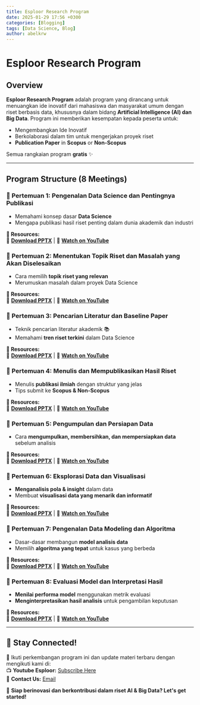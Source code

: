 ```yaml
---
title: Esploor Research Program
date: 2025-01-29 17:56 +0300
categories: [Blogging]
tags: [Data Science, Blog]
author: abelkrw
---
```


# Esploor Research Program

## **Overview**
**Esploor Research Program** adalah program yang dirancang untuk menuangkan ide inovatif dari mahasiswa dan masyarakat umum dengan riset berbasis data, khususnya dalam bidang **Artificial Intelligence (AI) dan Big Data**. Program ini memberikan kesempatan kepada peserta untuk:

- Mengembangkan Ide Inovatif
- Berkolaborasi dalam tim untuk mengerjakan proyek riset
- **Publication Paper** in **Scopus** or **Non-Scopus**

Semua rangkaian program **gratis** ✨

---

## **Program Structure (8 Meetings)**

### **📌 Pertemuan 1: Pengenalan Data Science dan Pentingnya Publikasi**
- Memahami konsep dasar **Data Science**
- Mengapa publikasi hasil riset penting dalam dunia akademik dan industri

**📝 Resources:**  
📂 **[Download PPTX](https://jstrieb.github.io/link-lock/#eyJ2IjoiMC4wLjEiLCJlIjoiNE15clE2QzFvZ2txRWxwMGdva3Q5VEtadWdxZWlrVzd1WFA3ODJyOXg0Ykd4MWl2bG0rZWtiZzlXbUdDaDAwbE5NUlVFM0lESWlvdzl5QTNNQk9XS1N5R0taeXVWUWJ0cUU2KzVxYXNMbHdZWjNVeWlVL2hUa1d1WTB6c3Bvb0EvbnR0eEE9PSIsInMiOiIvSVFIeW9jQnhWOW82RFVjbDd1WmpnPT0iLCJpIjoiemh5VFU5aG9veUliWGxQNCJ9)** | 🎥 **[Watch on YouTube](https://jstrieb.github.io/link-lock/#eyJ2IjoiMC4wLjEiLCJlIjoicU1WLzlMYmdHR1c1M0dVeUN5UFFNdk44TUQ3TFFJOG9mZkpJbWFoTUJyaDFydnJ1eWZmMFJQdUk4NHRFIiwicyI6Im5CalE2d3h2amJhQTU4NVROVktJY0E9PSIsImkiOiJ3MlFmcHE3TTJSZ0NSYlJQIn0=)**

<!---
Password > ESP1pertemuan1
https://jstrieb.github.io/link-lock/create/
-->

### **📌 Pertemuan 2: Menentukan Topik Riset dan Masalah yang Akan Diselesaikan**
- Cara memilih **topik riset yang relevan**
- Merumuskan masalah dalam proyek Data Science

**📝 Resources:**  
📂 **[Download PPTX](https://jstrieb.github.io/link-lock/#eyJ2IjoiMC4wLjEiLCJlIjoidUV1MFQ1OTF1S3g1NmI2Qm5lY2FyRyt2ZzFFaUc1bVZYWFZSZ3NtM3lzMXFISnNrZ0xsdnltcWVOOGZIOWlpalBsQk96RklXUDZ5eGFlUjE3K1YyaVpyOVEwWC9ES29GanhLOElvNkdabVFTZlRwYjQvRldDS3lvelNQdzdCY3RiSUU9IiwicyI6IndJalpPSEpsN2E5MlNjemZSbHVqdlE9PSIsImkiOiJsbjVhL05FWjg1RnVUUWk4In0=)** | 🎥 **[Watch on YouTube](https://jstrieb.github.io/link-lock/#eyJ2IjoiMC4wLjEiLCJlIjoiU1h1T2REWlVVd2xvSjFwYzJuSndCTklNVjVZaHdIeE9mMExLaEdkRG1Ha3hZT2czWFFhaU1QRjZNYVZaSkd3d1pGMmtNMUdJWkY4SkVqST0iLCJzIjoiZnVMY2U5MHJXckQ0alJHNmc0V2kvQT09IiwiaSI6InRGanVqTThhYmN4OTRZcnQifQ==)**

<!---
Password > ESP1pertemuan2a
https://jstrieb.github.io/link-lock/create/
-->

### **📌 Pertemuan 3: Pencarian Literatur dan Baseline Paper**
- Teknik pencarian literatur akademik 📚
- Memahami **tren riset terkini** dalam Data Science

**📝 Resources:**  
📂 **[Download PPTX](https://jstrieb.github.io/link-lock/#eyJ2IjoiMC4wLjEiLCJlIjoiM2ZOVVhTUC81S0RIaUlIRy93bm1nVEVoVk00aWNrbFdKT0xiU3l2NHhIbEVGaEVQeEhETGhMSzY2TUlMRUpudFZKNUNZdTdBSTRPbW8rOXk4RjhsTDNhT0x5UktFRHhOSitieDdQWDVJUjBjNmhaY0NtR01YTnNuODVqT2JhdXZDbFk9IiwicyI6ImJDOFF4TEFiZkYyei94anFGZVQyaVE9PSIsImkiOiJuRlBYdHNZMkJSRW5MYzVtIn0=)** | 🎥 **[Watch on YouTube](https://jstrieb.github.io/link-lock/#eyJ2IjoiMC4wLjEiLCJlIjoidEsxUVU0Q21BTmt6WWFUbk95K1Y4ZEZKblhOdXhkUGVDNzkzNTdwaE9oZzBMbEg1d2pidDdRaGRISnB0cDAvYXZTaFpoTjdHWXNDV1VqMD0iLCJzIjoib28zMkNGZ3I0YUwyUHZ6NGQvS2dodz09IiwiaSI6Ikd4NzJReCszMHA0WTVLOFQifQ==)**

<!---
Password > ESP1pertemuan3b
https://jstrieb.github.io/link-lock/create/
-->

### **📌 Pertemuan 4: Menulis dan Mempublikasikan Hasil Riset**
- Menulis **publikasi ilmiah** dengan struktur yang jelas
- Tips submit ke **Scopus & Non-Scopus**

**📝 Resources:**  
📂 **[Download PPTX](https://jstrieb.github.io/link-lock/#eyJ2IjoiMC4wLjEiLCJlIjoiZE1LcVVTWEJhVUQzTm5oSEJKY2lJV2c3QVNPUVFHR0I5MVF5cG91RW84UG95YnN3TG1QUzBuSnhianhGMDJ4Z1MvNFZWKzF6UDlQdXBzSVVicU9maW1ycDEvcDQvc0pTUW5xdTBTampIT0hxNFYrNW9OdThBWTlHdTh3MzZPYkVjL1k9IiwicyI6IlJKRUxkcnVTTWE4WmpFWTJtWTVQTkE9PSIsImkiOiIwTG5HYWZuZEtnNnRPelNjIn0=)** | 🎥 **[Watch on YouTube](#)**

<!---
Password > ESP1pe3temuan4d
https://jstrieb.github.io/link-lock/create/
-->

### **📌 Pertemuan 5: Pengumpulan dan Persiapan Data**
- Cara **mengumpulkan, membersihkan, dan mempersiapkan data** sebelum analisis

**📝 Resources:**  
📂 **[Download PPTX](#)** | 🎥 **[Watch on YouTube](#)**

### **📌 Pertemuan 6: Eksplorasi Data dan Visualisasi**
- **Menganalisis pola & insight** dalam data
- Membuat **visualisasi data yang menarik dan informatif**

**📝 Resources:**  
📂 **[Download PPTX](#)** | 🎥 **[Watch on YouTube](#)**

### **📌 Pertemuan 7: Pengenalan Data Modeling dan Algoritma**
- Dasar-dasar membangun **model analisis data**
- Memilih **algoritma yang tepat** untuk kasus yang berbeda

**📝 Resources:**  
📂 **[Download PPTX](#)** | 🎥 **[Watch on YouTube](#)**

### **📌 Pertemuan 8: Evaluasi Model dan Interpretasi Hasil**
- **Menilai performa model** menggunakan metrik evaluasi
- **Menginterpretasikan hasil analisis** untuk pengambilan keputusan

**📝 Resources:**  
📂 **[Download PPTX](#)** | 🎥 **[Watch on YouTube](#)**

---

## **📢 Stay Connected!**
📌 Ikuti perkembangan program ini dan update materi terbaru dengan mengikuti kami di:  
📺 **Youtube Esploor:** [Subscribe Here](https://www.youtube.com/@Esploor?sub_confirmation=1)   
📩 **Contact Us:** [Email](mailto:esploor@gmail.com)

🚀 **Siap berinovasi dan berkontribusi dalam riset AI & Big Data? Let's get started!**  
